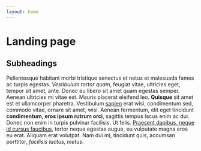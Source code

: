 ```yaml
---
layout: home
---
```


# Landing page

## Subheadings

Pellentesque habitant morbi tristique senectus et netus et malesuada fames ac turpis egestas. _Vestibulum tortor quam_, feugiat vitae, ultricies eget, tempor sit amet, ante. Donec eu libero sit amet quam egestas semper. Aenean ultricies mi vitae est. Mauris placerat eleifend leo. **Quisque** sit amet est et ullamcorper pharetra. Vestibulum [sapien](https://www.iiserkol.ac.in/web/en/#gsc.tab=0) erat wisi, condimentum sed, commodo vitae, ornare sit amet, wisi. Aenean fermentum, elit eget tincidunt **condimentum, eros ipsum rutrum orci**, sagittis tempus lacus enim ac dui. Donec non enim in turpis pulvinar facilisis. Ut felis. [Praesent dapibus, neque id cursus faucibus](https://www.iiserkol.ac.in/web/en/#gsc.tab=0), tortor neque egestas augue, eu vulputate magna eros eu erat. Aliquam erat volutpat. Nam dui mi, tincidunt quis, accumsan porttitor, _facilisis luctus, metus_.
